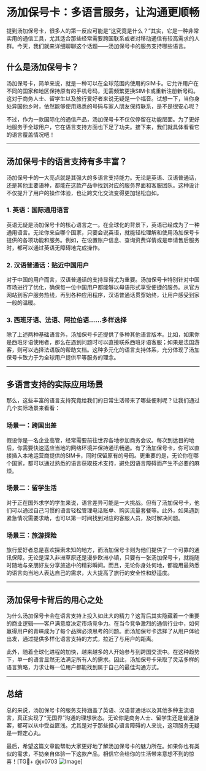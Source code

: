 # 汤加保号卡：多语言服务，让沟通更顺畅

提到汤加保号卡，很多人的第一反应可能是“这究竟是什么？”其实，它是一种非常实用的通信工具，尤其适合那些经常需要跨国联系或者对移动通信有较高需求的人群。今天，我们就来详细聊聊这个话题——汤加保号卡的服务支持哪些语言。

## 什么是汤加保号卡？

汤加保号卡，简单来说，就是一种可以在全球范围内使用的SIM卡。它允许用户在不同的国家和地区保持原有的手机号码，无需频繁更换SIM卡或重新注册新号码。这对于商务人士、留学生以及旅行爱好者来说无疑是一个福音。试想一下，当你身处异国他乡时，依然能够使用熟悉的号码与家人朋友保持联系，是不是很安心呢？

不过，作为一款国际化的通信产品，汤加保号卡不仅仅停留在功能层面。为了更好地服务于全球用户，它在语言支持方面也下足了功夫。接下来，我们就具体看看它的语言覆盖情况吧！

---

## 汤加保号卡的语言支持有多丰富？

汤加保号卡的一大亮点就是其强大的多语言支持能力。无论是英语、汉语普通话，还是其他主要语种，都能在这款产品中找到对应的服务界面和客服团队。这种设计不仅提升了用户的操作体验，也让跨文化交流变得更加轻松自如。

### 1. **英语：国际通用语言**
英语无疑是汤加保号卡的核心语言之一。在全球化的背景下，英语已经成为了一种通用语言。无论你来自哪个国家，只要会说英语，就能轻松理解和使用汤加保号卡提供的各项功能和服务。例如，在设置账户信息、查询资费详情或是申请售后服务时，都可以通过英语无障碍地完成操作。

### 2. **汉语普通话：贴近中国用户**
对于中国的用户而言，汉语普通话的支持显得尤为重要。汤加保号卡特别针对中国市场进行了优化，确保每一位中国用户都能够以母语形式享受便捷的服务。从官方网站到客户服务热线，再到各种应用程序，汉语普通话贯穿始终，让用户感受到家一般的温暖。

### 3. **西班牙语、法语、阿拉伯语……多样选择**
除了上述两种基础语言外，汤加保号卡还提供了多种其他语言版本。比如，如果你是西班牙语使用者，那么在遇到问题时可以直接联系西班牙语客服；如果是法国游客，则可以选择法语版的帮助文档。这种多元化的语言支持体系，充分体现了汤加保号卡致力于为全球用户提供平等服务的理念。

---

## 多语言支持的实际应用场景

那么，这些丰富的语言支持究竟给我们的日常生活带来了哪些便利呢？让我们通过几个实际场景来看看：

### 场景一：跨国出差
假设你是一名企业高管，经常需要前往世界各地参加商务会议。每次到达目的地后，你需要快速适应当地的网络环境并保持通讯畅通。有了汤加保号卡，你可以直接插入本地运营商提供的SIM卡，同时保留原有的号码。更重要的是，无论你在哪个国家，都可以通过熟悉的语言获取技术支持，避免因语言障碍而产生不必要的麻烦。

### 场景二：留学生活
对于正在国外求学的学生来说，语言差异可能是一大挑战。但有了汤加保号卡，他们可以通过自己习惯的语言轻松管理电话账单、购买流量套餐等。此外，如果遇到紧急情况需要求助，也可以第一时间找到对应的客服人员，及时解决问题。

### 场景三：旅游探险
旅行爱好者总是喜欢探索未知的地方，而汤加保号卡则为他们提供了一个可靠的通讯保障。无论是深入非洲草原还是漫步欧洲小镇，只要有一张汤加保号卡，就能随时随地与亲朋好友分享旅途中的精彩瞬间。而且，无论你身处何地，都能用最熟悉的语言向当地人表达自己的需求，大大提高了旅行的安全性和舒适度。

---

## 汤加保号卡背后的用心之处

为什么汤加保号卡会在语言支持上投入如此大的精力？这背后其实隐藏着一个重要的商业逻辑——客户满意度决定市场竞争力。在当今竞争激烈的通信行业中，如何赢得用户的青睐成为了每个品牌必须思考的问题。而汤加保号卡选择了从用户体验出发，通过提供多样化语言支持的方式，拉近了与用户的距离。

此外，随着全球化进程的加快，越来越多的人开始参与到跨国交流中。在这种趋势下，单一的语言显然无法满足所有人的需求。因此，汤加保号卡采取了灵活多样的语言策略，力求让每一位用户都能找到属于自己的最佳沟通方式。

---

## 总结

总的来说，汤加保号卡的服务支持涵盖了英语、汉语普通话以及其他多种主流语言，真正实现了“无国界”沟通的理想状态。无论你是商务人士、留学生还是普通游客，都可以从中受益匪浅。尤其是对于那些担心语言障碍的人来说，这项服务无疑是一颗定心丸。

最后，希望这篇文章能帮助大家更好地了解汤加保号卡的魅力所在。如果你也有类似的需求，不妨亲自体验一下这款产品，相信它会给你的生活带来意想不到的惊喜！[TG💪+ @jx0703 ![Image](https://github.com/user-attachments/assets/dbca1d08-cadb-493c-b0ec-ad6f7a83f270)]